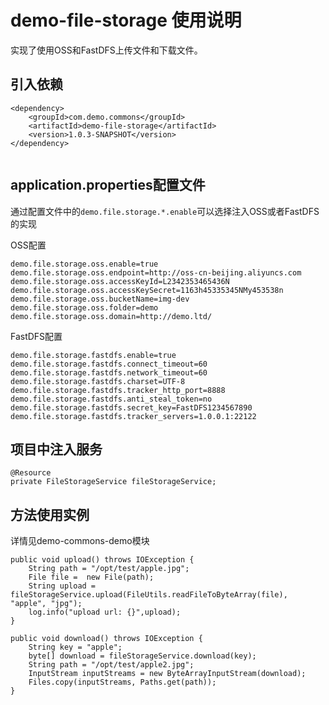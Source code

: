 
# demo-file-storage 使用说明

实现了使用OSS和FastDFS上传文件和下载文件。


## 引入依赖

```
<dependency>
    <groupId>com.demo.commons</groupId>
    <artifactId>demo-file-storage</artifactId>
    <version>1.0.3-SNAPSHOT</version>
</dependency>


```


## application.properties配置文件

通过配置文件中的`demo.file.storage.*.enable`可以选择注入OSS或者FastDFS的实现


OSS配置

```
demo.file.storage.oss.enable=true
demo.file.storage.oss.endpoint=http://oss-cn-beijing.aliyuncs.com
demo.file.storage.oss.accessKeyId=L2342353465436N
demo.file.storage.oss.accessKeySecret=1163h45335345NMy453538n
demo.file.storage.oss.bucketName=img-dev
demo.file.storage.oss.folder=demo
demo.file.storage.oss.domain=http://demo.ltd/
```

FastDFS配置

```
demo.file.storage.fastdfs.enable=true
demo.file.storage.fastdfs.connect_timeout=60
demo.file.storage.fastdfs.network_timeout=60
demo.file.storage.fastdfs.charset=UTF-8
demo.file.storage.fastdfs.tracker_http_port=8888
demo.file.storage.fastdfs.anti_steal_token=no
demo.file.storage.fastdfs.secret_key=FastDFS1234567890
demo.file.storage.fastdfs.tracker_servers=1.0.0.1:22122
```


## 项目中注入服务

```
@Resource
private FileStorageService fileStorageService;
```



## 方法使用实例

详情见demo-commons-demo模块

```
public void upload() throws IOException {
    String path = "/opt/test/apple.jpg";
    File file =  new File(path);
    String upload = fileStorageService.upload(FileUtils.readFileToByteArray(file), "apple", "jpg");
    log.info("upload url: {}",upload);
}

public void download() throws IOException {
    String key = "apple";
    byte[] download = fileStorageService.download(key);
    String path = "/opt/test/apple2.jpg";
    InputStream inputStreams = new ByteArrayInputStream(download);
    Files.copy(inputStreams, Paths.get(path));
}

```
